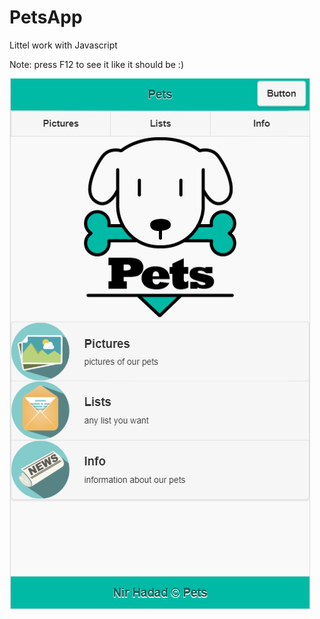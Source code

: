 # PetsApp

Littel work with Javascript

Note: press  F12  to see it like it should be :)


![](petsapp.png)
